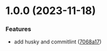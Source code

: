 # 1.0.0 (2023-11-18)


### Features

* add husky and commitlint ([7068a17](https://github.com/ted791029/release/commit/7068a17bbf610bc7c1735085bb191dae57f073cb))
